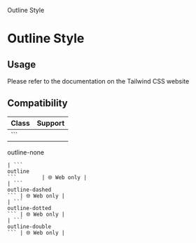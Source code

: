 Outline Style

# Outline Style

## Usage

Please refer to the documentation on the Tailwind CSS website

## Compatibility

| Class                  | Support     |
| ---------------------- | ----------- |
| ```
outline-none
```   | 🌐 Web only |
| ```
outline
```        | 🌐 Web only |
| ```
outline-dashed
``` | 🌐 Web only |
| ```
outline-dotted
``` | 🌐 Web only |
| ```
outline-double
``` | 🌐 Web only |
